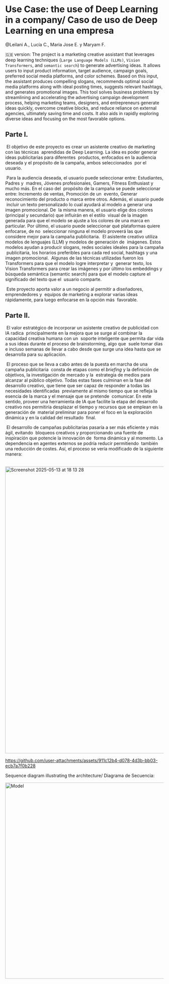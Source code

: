 # Use Case: the use of Deep Learning in a company/ Caso de uso de Deep Learning en una‬ empresa‬

@Leilani A., Lucía C., Maria Jose E. y Maryam‬‭ F.

🇬🇧 version: 
The project is a marketing creative assistant that leverages deep learning techniques (`Large Language Models (LLMs)`, `Vision Transformers`, and `semantic search`) to generate advertising ideas. It allows users to input product information, target audience, campaign goals, preferred social media platforms, and color schemes. Based on this input, the assistant produces compelling slogans, recommends optimal social media platforms along with ideal posting times, suggests relevant hashtags, and generates promotional images. This tool solves business problems by streamlining and accelerating the advertising campaign development process, helping marketing teams, designers, and entrepreneurs generate ideas quickly, overcome creative blocks, and reduce reliance on external agencies, ultimately saving time and costs. It also aids in rapidly exploring diverse ideas and focusing on the most favorable options.
‭
## Parte I‬. 
‭ El‬‭ objetivo‬‭ de‬‭ este‬‭ proyecto‬‭ es‬‭ crear‬‭ un‬‭ asistente‬‭ creativo‬‭ de‬‭ marketing‬‭ con‬‭ las‬‭ técnicas‬
‭ aprendidas‬‭ de‬‭ Deep‬‭ Learning.‬‭ La‬‭ idea‬‭ es‬‭ poder‬‭ generar‬‭ ideas‬‭ publicitarias‬‭ para‬‭ diferentes‬
‭ productos,‬‭ enfocados‬‭ en‬‭ la‬‭ audiencia‬‭ deseada‬‭ y‬‭ el‬‭ propósito‬‭ de‬‭ la‬‭ campaña,‬‭ ambos‬‭ seleccionados‬
‭ por el usuario.‬

‭ Para‬‭ la‬‭ audiencia‬‭ deseada,‬‭ el‬‭ usuario‬‭ puede‬‭ seleccionar‬‭ entre:‬‭ Estudiantes,‬‭ Padres‬‭ y‬
‭ madres,‬‭ Jóvenes‬‭ profesionales,‬‭ Gamers,‬‭ Fitness‬‭ Enthusiast‬‭ y‬‭ mucho‬‭ más.‬‭ En‬‭ el‬‭ caso‬‭ del‬
‭ propósito‬‭ de‬‭ la‬‭ campaña‬‭ se‬‭ puede‬‭ seleccionar‬‭ entre:‬‭ Incremento‬‭ de‬‭ ventas,‬‭ Promoción‬‭ de‬‭ un‬
‭ evento,‬‭ Generar‬‭ reconocimiento‬‭ del‬‭ producto‬‭ o‬‭ marca‬‭ entre‬‭ otros.‬‭ Además,‬‭ el‬‭ usuario‬‭ puede‬
‭ incluir‬‭ un‬‭ texto‬‭ personalizado‬‭ lo‬‭ cual‬‭ ayudará‬‭ al‬‭ modelo‬‭ a‬‭ generar‬‭ una‬‭ imagen‬‭ promocional.‬‭ De‬
‭ la‬‭ misma‬‭ manera,‬‭ el‬‭ usuario‬‭ elige‬‭ dos‬‭ colores‬‭ (principal‬‭ y‬‭ secundario)‬‭ que‬‭ influirán‬‭ en‬‭ el‬‭ estilo‬
‭ visual‬‭ de‬‭ la‬‭ imagen‬‭ generada‬‭ para‬‭ que‬‭ el‬‭ modelo‬‭ se‬‭ ajuste‬‭ a‬‭ los‬‭ colores‬‭ de‬‭ una‬‭ marca‬‭ en‬
‭ particular.‬‭ Por‬‭ último,‬‭ el‬‭ usuario‬‭ puede‬‭ seleccionar‬‭ qué‬‭ plataformas‬‭ quiere‬‭ enfocarse,‬‭ de‬‭ no‬
‭ seleccionar ninguna el modelo proveerá las que considere mejor para la campaña publicitaria.‬
‭ El‬‭ asistente‬‭ creativo‬‭ utiliza‬‭ modelos‬‭ de‬‭ lenguajes‬‭ (LLM)‬‭ y‬‭ modelos‬‭ de‬‭ generación‬‭ de‬
‭ imágenes.‬‭ Estos‬‭ modelos‬‭ ayudan‬‭ a‬‭ producir‬‭ slogans,‬‭ redes‬‭ sociales‬‭ ideales‬‭ para‬‭ la‬‭ campaña‬
‭ publicitaria,‬‭ los‬‭ horarios‬‭ preferibles‬‭ para‬‭ cada‬‭ red‬‭ social,‬‭ hashtags‬‭ y‬‭ una‬‭ imagen‬‭ promocional.‬
‭ Algunas‬‭ de‬‭ las‬‭ técnicas‬‭ utilizadas‬‭ fueron‬‭ los‬‭ Transformers‬‭ para‬‭ que‬‭ el‬‭ modelo‬‭ logre‬‭ interpretar‬‭ y‬
‭ generar‬‭ texto,‬‭ los‬‭ Vision‬‭ Transformers‬‭ para‬‭ crear‬‭ las‬‭ imágenes‬‭ y‬‭ por‬‭ último‬‭ los‬‭ embeddings‬‭ y‬
‭ búsqueda‬‭ semántica‬‭ (semantic‬‭ search)‬‭ para‬‭ que‬‭ el‬‭ modelo‬‭ capture‬‭ el‬‭ significado‬‭ del‬‭ texto‬‭ que‬‭ el‬
‭ usuario comparte.‬

‭ Este‬‭ proyecto‬‭ aporta‬‭ valor‬‭ a‬‭ un‬‭ negocio‬‭ al‬‭ permitir‬‭ a‬‭ diseñadores,‬‭ emprendedores‬‭ y‬
‭ equipos‬‭ de‬‭ marketing‬‭ a‬‭ explorar‬‭ varias‬‭ ideas‬‭ rápidamente,‬‭ para‬‭ luego‬‭ enfocarse‬‭ en‬‭ la‬‭ opción‬‭ más‬
‭ favorable.‬

## Parte II.‬
‭ El‬‭ valor‬‭ estratégico‬‭ de‬‭ incorporar‬‭ un‬‭ asistente‬‭ creativo‬‭ de‬‭ publicidad‬‭ con‬‭ IA‬‭ radica‬
‭ principalmente‬‭ en‬‭ la‬‭ mejora‬‭ que‬‭ se‬‭ surge‬‭ al‬‭ combinar‬‭ la‬‭ capacidad‬‭ creativa‬‭ humana‬‭ con‬‭ un‬
‭ soporte‬‭ inteligente‬‭ que‬‭ permita‬‭ dar‬‭ vida‬‭ a‬‭ sus‬‭ ideas‬‭ durante‬‭ el‬‭ proceso‬‭ de‬‭ brainstorming,‬‭ algo‬‭ que‬
‭ suele‬‭ tomar‬‭ días‬‭ e‬‭ incluso‬‭ semanas‬‭ de‬‭ llevar‬‭ a‬‭ cabo‬‭ desde‬‭ que‬‭ surge‬‭ una‬‭ idea‬‭ hasta‬‭ que‬‭ se‬
‭ desarrolla para su aplicación.‬

‭ El‬‭ proceso‬‭ que‬‭ se‬‭ lleva‬‭ a‬‭ cabo‬‭ antes‬‭ de‬‭ la‬‭ puesta‬‭ en‬‭ marcha‬‭ de‬‭ una‬‭ campaña‬‭ publicitaria‬
‭ consta‬‭ de‬‭ etapas‬‭ como‬‭ el‬‭ _briefing‬‭_ y‬‭ la‬‭ definición‬‭ de‬‭ objetivos,‬‭ la‬‭ investigación‬‭ de‬‭ mercado‬‭ y‬‭ la‬
‭ estrategia‬‭ de‬‭ medios‬‭ para‬‭ alcanzar‬‭ al‬‭ público‬‭ objetivo.‬‭ Todas‬‭ estas‬‭ fases‬‭ culminan‬‭ en‬‭ la‬‭ fase‬‭ del‬
‭ desarrollo‬‭ creativo,‬‭ que‬‭ tiene‬‭ que‬‭ ser‬‭ capaz‬‭ de‬‭ responder‬‭ a‬‭ todas‬‭ las‬‭ necesidades‬‭ identificadas‬
‭ previamente‬‭ al‬‭ mismo‬‭ tiempo‬‭ que‬‭ se‬‭ refleja‬‭ la‬‭ esencia‬‭ de‬‭ la‬‭ marca‬‭ y‬‭ el‬‭ mensaje‬‭ que‬‭ se‬‭ pretende‬
‭ comunicar.‬‭ En‬‭ este‬‭ sentido,‬‭ proveer‬‭ una‬‭ herramienta‬‭ de‬‭ IA‬‭ que‬‭ facilite‬‭ la‬‭ etapa‬‭ del‬‭ desarrollo‬
‭ creativo‬‭ nos‬‭ permitiría‬‭ desplazar‬‭ el‬‭ tiempo‬‭ y‬‭ recursos‬‭ que‬‭ se‬‭ emplean‬‭ en‬‭ la‬‭ generación‬‭ de‬
‭ material‬‭ preliminar‬‭ para‬‭ poner‬‭ el‬‭ foco‬‭ en‬‭ la‬‭ exploración‬‭ dinámica‬‭ y‬‭ en‬‭ la‬‭ calidad‬‭ del‬‭ resultado‬
‭ final.‬

‭ El‬‭ desarrollo‬‭ de‬‭ campañas‬‭ publicitarias‬‭ pasaría‬‭ a‬‭ ser‬‭ más‬‭ eficiente‬‭ y‬‭ más‬‭ ágil,‬‭ evitando‬
‭ bloqueos‬‭ creativos‬‭ y‬‭ proporcionando‬‭ una‬‭ fuente‬‭ de‬‭ inspiración‬‭ que‬‭ potencie‬‭ la‬‭ innovación‬‭ de‬
‭ forma‬‭ dinámica‬‭ y‬‭ al‬‭ momento.‬‭ La‬‭ dependencia‬‭ en‬‭ agentes‬‭ externos‬‭ se‬‭ podría‬‭ reducir‬‭ permitiendo‬
‭ también una reducción de costes. Así, el proceso se vería modificado de la siguiente manera:‬

‭
‭<img width="913" alt="Screenshot 2025-05-13 at 18 13 28" src="https://github.com/user-attachments/assets/9a4b7021-9a8f-4fdd-87b7-d7f8b52d152e" />



https://github.com/user-attachments/assets/911c12b4-d078-4d3b-bb03-ecb7a7f0b228


Sequence diagram illustrating the architecture/ Diagrama de Secuencia:


<img width="624" alt="Model" src="https://github.com/user-attachments/assets/26d9928d-a2b9-4520-9d74-888e9ac36270" />



‭
